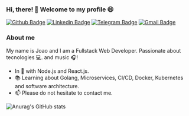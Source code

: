 ### Hi, there! 👋 Welcome to my profile 😄 

[![Github Badge](https://img.shields.io/badge/-Github-000?style=flat-square&logo=Github&logoColor=white&link=https://github.com/jhortale)](https://github.com/jhortale)
[![Linkedin Badge](https://img.shields.io/badge/-LinkedIn-blue?style=flat-square&logo=Linkedin&logoColor=white&link=https://www.linkedin.com/in/jhortale/)](https://www.linkedin.com/in/jhortale/)
[![Telegram Badge](https://img.shields.io/badge/-Telegram-1ca0f1?style=flat-square&labelColor=1ca0f1&logo=telegram&logoColor=white&link=https://t.me/jhortale)](https://t.me/jhortale)
[![Gmail Badge](https://img.shields.io/badge/-Gmail-c14438?style=flat-square&logo=Gmail&logoColor=white&link=mailto:jhortale@gmail.com)](mailto:jhortale@gmail.com)

### About me

My name is Joao and I am a Fullstack Web Developer. Passionate about tecnologies 💻. and music 🎧!
  
- In 💜 with  Node.js and React.js. 
- 📚  Learning about Golang, Microservices, CI/CD, Docker, Kubernetes and software architecture.
- 📫  Please do not hesitate to contact me.

![Anurag's GitHub stats](https://github-readme-stats.vercel.app/api?username=jhortalea&show_icons=true&theme=dracula)



<!--
**jhortale/jhortale** is a ✨ _special_ ✨ repository because its `README.md` (this file) appears on your GitHub profile.

Here are some ideas to get you started:

- 🔭 I’m currently working on ...
- 🌱 I’m currently learning ...
- 👯 I’m looking to collaborate on ...
- 🤔 I’m looking for help with ...
- 💬 Ask me about ...
- 📫 How to reach me: ...
- 😄 Pronouns: ...
- ⚡ Fun fact: ...
-->
